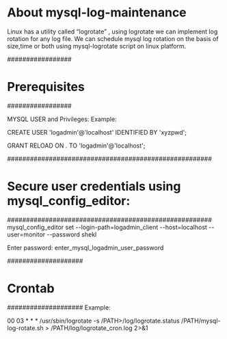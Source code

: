 # About mysql-log-maintenance
Linux has a utility called “logrotate” , using logrotate we can implement log rotation for any log file.
We can schedule mysql log rotation on the basis of size,time or both using mysql-logrotate script on linux platform.

#################
# Prerequisites #
#################

MYSQL USER and Privileges:
Example:

CREATE USER  'logadmin'@'localhost' IDENTIFIED BY 'xyzpwd';

GRANT RELOAD ON *.* TO 'logadmin'@'localhost';

######################################################
# Secure user credentials using mysql_config_editor: # 
######################################################
mysql_config_editor set --login-path=logadmin_client --host=localhost --user=monitor --password shekl

Enter password: enter_mysql_logadmin_user_password

####################
# Crontab          #
####################
Example:

00 03 * * * /usr/sbin/logrotate -s /PATH>/log/logrotate.status /PATH/mysql-log-rotate.sh > /PATH/log/logrotate_cron.log 2>&1
